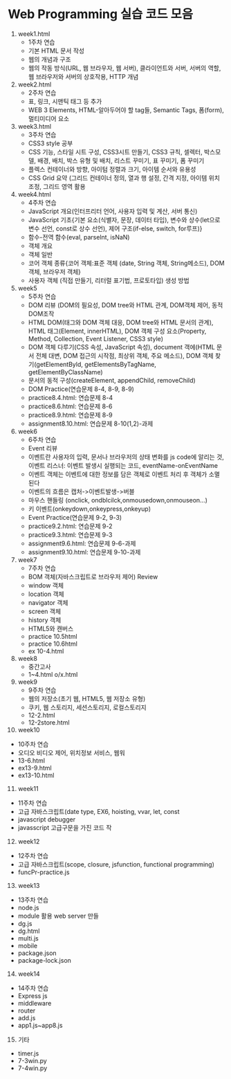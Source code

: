 # Web Programming 실습 코드 모음

1. week1.html
   - 1주차 연습
   - 기본 HTML 문서 작성
   - 웹의 개념과 구조
   - 웹의 작동 방식(URL, 웹 브라우자, 웹 서버), 클라이언트와 서버, 서버의 역할, 웹 브라우저와 서버의 상호작용, HTTP 개념
2. week2.html
   - 2주차 연습
   - 표, 링크, 시맨틱 태그 등 추가
   - WEB 3 Elements, HTML-알아두어야 할 tag들, Semantic Tags, 폼(form), 멀티미디어 요소
3. week3.html
   - 3주차 연습
   - CSS3 style 공부
   - CSS 기능, 스타일 시트 구성, CSS3시트 만들기, CSS3 규칙, 셀렉터, 박스모델, 배경, 배치, 박스 유형 및 배치, 리스트 꾸미기, 표 꾸미기, 폼 꾸미기
   - 플렉스 컨테이너와 방향, 아이텀 정렬과 크기, 아이템 순서와 유용성
   - CSS Grid 요약 (그리드 컨테이너 정의, 열과 행 설정, 간격 지정, 아이템 위치 조정, 그리드 영역 활용
4. week4.html
   - 4주차 연습
   - JavaScript 개요(인터프리터 언어, 사용자 입력 및 계산, 서버 통신)
   - JavaScript 기초{기본 요소(식별자, 문장, 데이터 타입), 변수와 상수(let으로 변수 선언, const로 상수 선언), 제어 구조(if-else, switch, for루프)}
   - 함수-전역 함수(eval, parselnt, isNaN)
   - 객체 개요
   - 객체 일반
   - 코어 객체 종류{코어 객체:표준 객체 (date, String 객체, String메소드), DOM 객체, 브라우저 객체}
   - 사용자 객체 (직접 만들기, 리터럴 표기법, 프로토타입) 생성 방법
5. week5
   - 5주차 연습
   - DOM 리뷰 (DOM의 필요성, DOM tree와 HTML 관계, DOM객체 제어, 동적 DOM조작
   - HTML DOM(태그와 DOM 객체 대응, DOM tree와 HTML 문서의 관계), HTML 태그(Element, innerHTML), DOM 객체 구성 요소(Property, Method, Collection, Event Listener, CSS3 style)
   - DOM 객체 다루기(CSS 속성, JavaScript 속성), document 객에(HTML 문서 전체 대변, DOM 접근의 시작점, 최상위 객체, 주요 메소드), DOM 객체 찾기(getElementByld, getElementsByTagName, getElementByClassName)
   - 문서의 동적 구성(createElement, appendChild, removeChild)
   - DOM Practice(연습문제 8-4, 8-9, 8-9)
   - practice8.4.html: 연습문제 8-4
   - practice8.6.html: 연습문제 8-6
   - practice8.9.html: 연습문제 8-9
   - assignment8.10.html: 연습문제 8-10(1,2)-과제
6. week6
   - 6주차 연습
   - Event 리뷰
   - 이벤트란 사용자의 입력, 문서나 브라우저의 상태 변화를 js code에 알리는 것, 이벤트 리스너: 이벤트 발생시 실행되는 코드, eventName-onEventName
   - 이벤트 객체는 이벤트에 대한 정보를 담은 객체로 이벤트 처리 후 객체가 소멸 된다
   - 이벤트의 흐름은 캡처->이벤트발생->버블
   - 마우스 핸들링 (onclick, ondblcilck,onmousedown,onmouseon...)
   - 키 이벤트(onkeydown,onkeypress,onkeyup)
   - Event Practice(연습문제 9-2, 9-3)
   - practice9.2.html: 연습문제 9-2
   - practice9.3.html: 연습문제 9-3
   - assignment9.6.html: 연습문제 9-6-과제
   - assignment9.10.html: 연습문제 9-10-과제
7. week7
   - 7주차 연습
   - BOM 객체(자바스크립트로 브라우저 제어) Review
   - window 객체 
   - location 객체
   - navigator 객체
   - screen 객체
   - history 객체
   - HTML5와 캔버스
   - practice 10.5html
   - practice 10.6html
   - ex 10-4.html
8. week8
   - 중간고사
   - 1~4.html o/x.html
9. week9
   - 9주차 연습
   - 웹의 저장소(초기 웹, HTML5, 웹 저장소 유형)
   - 쿠키, 웹 스토리지, 세션스토리지, 로컬스토리지
   - 12-2.html
   - 12-2store.html
10. week10
   - 10주차 연습
   - 오디오 비디오 제어, 위치정보 서비스, 웹워
   - 13-6.html
   - ex13-9.html
   - ex13-10.html
11. week11
   - 11주차 연습
   - 고급 자바스크립트(date type, EX6, hoisting, vvar, let, const
   - javascript debugger
   - javasscript 고급구문을 가진 코드 작
12. week12
   - 12주차 연습
   - 고급 자바스크립트(scope, closure, jsfunction, functional programming)
   - funcPr-practice.js
13. week13
   - 13주차 연습
   - node.js
   - module 활용 web server 만들
   - dg.js
   - dg.html
   - multi.js
   - mobile
   - package.json
   - package-lock.json
14. week14
   - 14주차 연습
   - Express js
   - middleware
   - router
   - add.js
   - app1.js~app8.js
15. 기타
   - timer.js
   - 7-3win.py
   - 7-4win.py
